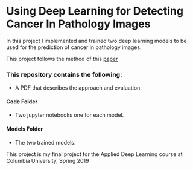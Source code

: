 # Using Deep Learning for Detecting Cancer In Pathology Images
In this project I implemented and trained two deep learning models to be used for the prediction of cancer in pathology images. 

This project follows the method of this [paper](https://arxiv.org/abs/1703.02442)

### This repository contains the following: 
- A PDF that describes the approach and evaluation. 
#### Code Folder
- Two jupyter notebooks one for each model. 

#### Models Folder
- The two trained models. 

This project is my final project for the Applied Deep Learning course at Columbia University, Spring 2019
